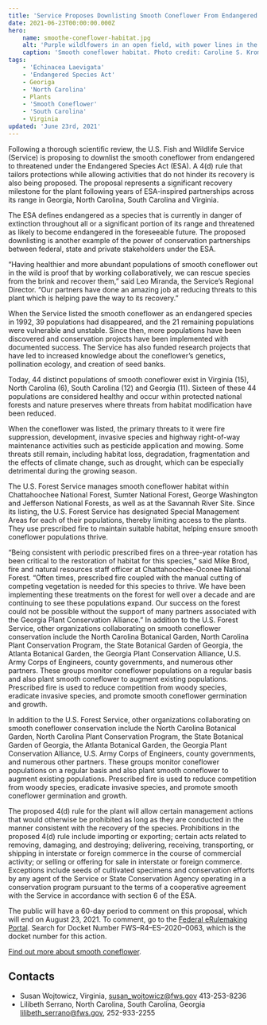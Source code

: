 ```yaml
---
title: 'Service Proposes Downlisting Smooth Coneflower From Endangered to Threatened Under Endangered Species Act'
date: 2021-06-23T00:00:00.000Z
hero:
    name: smoothe-coneflower-habitat.jpg
    alt: 'Purple wildlfowers in an open field, with power lines in the distance.'
    caption: 'Smooth coneflower habitat. Photo credit: Caroline S. Krom, USFWS.'
tags:
    - 'Echinacea Laevigata'
    - 'Endangered Species Act'
    - Georiga
    - 'North Carolina'
    - Plants
    - 'Smooth Coneflower'
    - 'South Carolina'
    - Virginia
updated: 'June 23rd, 2021'
---
```


Following a thorough scientific review, the U.S. Fish and Wildlife Service (Service) is proposing to downlist the smooth coneflower from endangered to threatened under the Endangered Species Act (ESA). A 4(d) rule that tailors protections while allowing activities that do not hinder its recovery is also being proposed. The proposal represents a significant recovery milestone for the plant following years of ESA-inspired partnerships across its range in Georgia, North Carolina, South Carolina and Virginia.

The ESA defines endangered as a species that is currently in danger of extinction throughout all or a significant portion of its range and threatened as likely to become endangered in the foreseeable future. The proposed downlisting is another example of the power of conservation partnerships between federal, state and private stakeholders under the ESA.

“Having healthier and more abundant populations of smooth coneflower out in the wild is proof that by working collaboratively, we can rescue species from the brink and recover them,” said Leo Miranda, the Service’s Regional Director. “Our partners have done an amazing job at reducing threats to this plant which is helping pave the way to its recovery.”

When the Service listed the smooth coneflower as an endangered species in 1992, 39 populations had disappeared, and the 21 remaining populations were vulnerable and unstable. Since then, more populations have been discovered and conservation projects have been implemented with documented success. The Service has also funded research projects that have led to increased knowledge about the coneflower’s genetics, pollination ecology, and creation of seed banks.

Today, 44 distinct populations of smooth coneflower exist in Virginia (15), North Carolina (6), South Carolina (12) and Georgia (11). Sixteen of these 44 populations are considered healthy and occur within protected national forests and nature preserves where threats from habitat modification have been reduced.

When the coneflower was listed, the primary threats to it were fire suppression, development, invasive species and highway right-of-way maintenance activities such as pesticide application and mowing. Some threats still remain, including habitat loss, degradation, fragmentation and the effects of climate change, such as drought, which can be especially detrimental during the growing season.

The U.S. Forest Service manages smooth coneflower habitat within Chattahoochee National Forest, Sumter National Forest, George Washington and Jefferson National Forests, as well as at the Savannah River Site. Since its listing, the U.S. Forest Service has designated Special Management Areas for each of their populations, thereby limiting access to the plants. They use prescribed fire to maintain suitable habitat, helping ensure smooth coneflower populations thrive.

“Being consistent with periodic prescribed fires on a three-year rotation has been critical to the restoration of habitat for this species,” said Mike Brod, fire and natural resources staff officer at Chattahoochee-Oconee National Forest. “Often times, prescribed fire coupled with the manual cutting of competing vegetation is needed for this species to thrive. We have been implementing these treatments on the forest for well over a decade and are continuing to see these populations expand. Our success on the forest could not be possible without the support of many partners associated with the Georgia Plant Conservation Alliance.”  In addition to the U.S. Forest Service, other organizations collaborating on smooth coneflower conservation include the North Carolina Botanical Garden, North Carolina Plant Conservation Program, the State Botanical Garden of Georgia, the Atlanta Botanical Garden, the Georgia Plant Conservation Alliance, U.S. Army Corps of Engineers, county governments, and numerous other partners. These groups monitor coneflower populations on a regular basis and also plant smooth coneflower to augment existing populations. Prescribed fire is used to reduce competition from woody species, eradicate invasive species, and promote smooth coneflower germination and growth.

In addition to the U.S. Forest Service, other organizations collaborating on smooth coneflower conservation include the North Carolina Botanical Garden, North Carolina Plant Conservation Program, the State Botanical Garden of Georgia, the Atlanta Botanical Garden, the Georgia Plant Conservation Alliance, U.S. Army Corps of Engineers, county governments, and numerous other partners. These groups monitor coneflower populations on a regular basis and also plant smooth coneflower to augment existing populations. Prescribed fire is used to reduce competition from woody species, eradicate invasive species, and promote smooth coneflower germination and growth.

The proposed 4(d) rule for the plant will allow certain management actions that would otherwise be prohibited as long as they are conducted in the manner consistent with the recovery of the species. Prohibitions in the proposed 4(d) rule include importing or exporting; certain acts related to removing, damaging, and destroying; delivering, receiving, transporting, or shipping in interstate or foreign commerce in the course of commercial activity; or selling or offering for sale in interstate or foreign commerce. Exceptions include seeds of cultivated specimens and conservation efforts by any agent of the Service or State Conservation Agency operating in a conservation program pursuant to the terms of a cooperative agreement with the Service in accordance with section 6 of the ESA.

The public will have a 60-day period to comment on this proposal, which will end on August 23, 2021. To comment, go to the [Federal eRulemaking Portal](https://www.regulations.gov/). Search for Docket Number FWS–R4–ES–2020–0063, which is the docket number for this action.

 [Find out more about smooth coneflower](/wildlife/plants/smooth-coneflower).


## Contacts

- Susan Wojtowicz, Virginia, [susan_wojtowicz@fws.gov](mailto:susan_wojtowicz@fws.gov) 413-253-8236
- Lilibeth Serrano, North Carolina, South Carolina, Georgia [lilibeth_serrano@fws.gov](mailto:lilibeth_serrano@fws.gov), 252-933-2255


